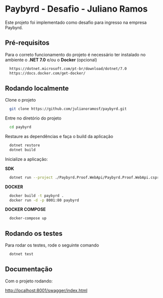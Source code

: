 
# Paybyrd - Desafio - Juliano Ramos

Este projeto foi implementado como desafio para ingresso na empresa Paybyrd. 




## Pré-requisitos

Para o correto funcionamento do projeto é necessário ter instalado no ambiente o **.NET 7.0**  e/ou o **Docker** (opcional)

```bash
  https://dotnet.microsoft.com/pt-br/download/dotnet/7.0
  https://docs.docker.com/get-docker/
```



## Rodando localmente

Clone o projeto

```bash
  git clone https://github.com/julianoramosf/paybyrd.git
```

Entre no diretório do projeto

```bash
  cd paybyrd
```

Restaure as dependências e faça o build da aplicação

```bash
  dotnet restore   
  dotnet build
```

Inicialize a aplicação:

**SDK**

```bash
  dotnet run --project ./Paybyrd.Proof.WebApi/Paybyrd.Proof.WebApi.csproj
```

**DOCKER**

```bash
  docker build -t paybyrd .  
  docker run -d -p 8001:80 paybyrd
```

**DOCKER COMPOSE**

```bash
  docker-compose up 
```

## Rodando os testes

Para rodar os testes, rode o seguinte comando

```bash
  dotnet test
```


## Documentação

Com o projeto rodando:

[http://localhost:8001/swagger/index.html](http://localhost:8001/swagger/index.html)
